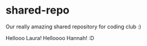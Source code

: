 # shared-repo
Our really amazing shared repository for coding club :)

Hellooo Laura!
Helloooo Hannah! :D 
